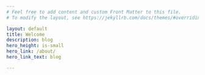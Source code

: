 ```yaml
---
# Feel free to add content and custom Front Matter to this file.
# To modify the layout, see https://jekyllrb.com/docs/themes/#overriding-theme-defaults

layout: default
title: Welcome
description: blog
hero_height: is-small
hero_link: /about/
hero_link_text: blog

---
```

